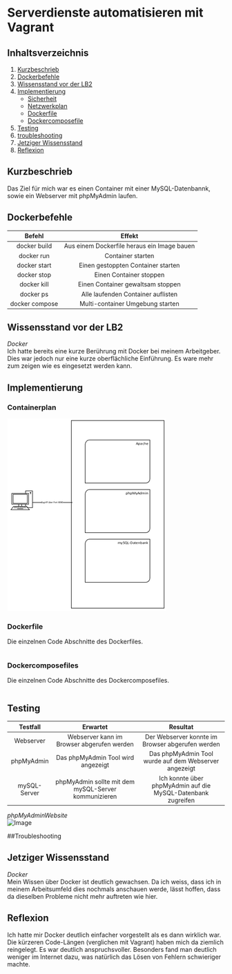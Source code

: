 # Serverdienste automatisieren mit Vagrant

## Inhaltsverzeichnis
1. [Kurzbeschrieb](#Kurzbeschrieb)
2. [Dockerbefehle](#Dockerbefehle)
3. [Wissensstand vor der LB2](#Wissensstand-vor-der-LB2)
4. [Implementierung](#Implementierung)
    * [Sicherheit](#Sicherheit)
    * [Netzwerkplan](#Netzwerkplan)
    * [Dockerfile](#Dockerfile)
    * [Dockercomposefile](#Dockercomposefile)
5. [Testing](#Testing)
6. [troubleshooting](#Troubleshooting)
7. [Jetziger Wissensstand](#Jetziger-Wissensstand)
8. [Reflexion](#Reflexion)

## Kurzbeschrieb
Das Ziel für mich war es einen Container mit einer MySQL-Datenbannk, sowie ein Webserver mit phpMyAdmin laufen.

## Dockerbefehle

|Befehl | Effekt|
|:--:|:--:|
|docker build|Aus einem Dockerfile heraus ein Image bauen|
|docker run|Container starten|
|docker start|Einen gestoppten Container starten|
|docker stop|Einen Container stoppen|
|docker kill|Einen Container gewaltsam stoppen|
|docker ps|Alle laufenden Container auflisten|
|docker compose|Multi-container Umgebung starten|

## Wissensstand vor der LB2
*Docker* </br>
Ich hatte bereits eine kurze Berührung mit Docker bei meinem Arbeitgeber. Dies war jedoch nur eine kurze oberflächliche Einführung. Es ware mehr zum zeigen wie es eingesetzt werden kann.</br>

## Implementierung

### Containerplan
![Image](/Containerplan.PNG)

### Dockerfile

Die einzelnen Code Abschnitte des Dockerfiles.

~~~~

~~~~


### Dockercomposefiles

Die einzelnen Code Abschnitte des Dockercomposefiles.

~~~~

~~~~

## Testing

|Testfall | Erwartet | Resultat |
|:--:|:--:|:--:|
|Webserver|Webserver kann im Browser abgerufen werden|Der Webserver konnte im Browser abgerufen werden|
|phpMyAdmin|Das phpMyAdmin Tool wird angezeigt|Das phpMyAdmin Tool wurde auf dem Webserver angezeigt|
|mySQL-Server|phpMyAdmin sollte mit dem mySQL-Server kommunizieren|Ich konnte über phpMyAdmin auf die MySQL-Datenbank zugreifen|

*phpMyAdminWebsite* </br>
![Image](/phpmyadminwebsite.PNG)

##Troubleshooting


## Jetziger Wissensstand
*Docker* </br>
Mein Wissen über Docker ist deutlich gewachsen. Da ich weiss, dass ich in meinem Arbeitsumfeld dies nochmals anschauen werde, lässt hoffen, dass da dieselben Probleme nicht mehr auftreten wie hier.</br>

## Reflexion
Ich hatte mir Docker deutlich einfacher vorgestellt als es dann wirklich war.
Die kürzeren Code-Längen (verglichen mit Vagrant) haben mich da ziemlich reingelegt. Es war deutlich anspruchsvoller.
Besonders fand man deutlich weniger im Internet dazu, was natürlich das Lösen von Fehlern schwieriger machte.
